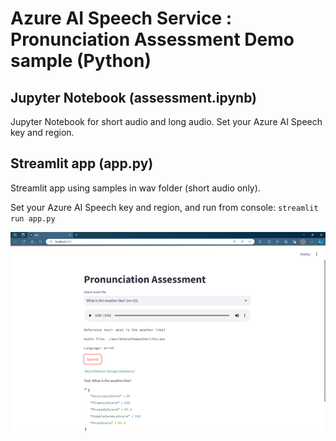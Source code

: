 # Azure AI Speech Service : Pronunciation Assessment Demo sample (Python)

## Jupyter Notebook (assessment.ipynb)

Jupyter Notebook for short audio and long audio.
Set your Azure AI Speech key and region.

## Streamlit app (app.py)

Streamlit app using samples in wav folder (short audio only).

Set your Azure AI Speech key and region, and run from console: `streamlit run app.py`

![](streamlitapp.png)
